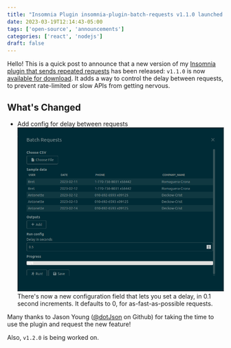 ```yaml
---
title: "Insomnia Plugin insomnia-plugin-batch-requests v1.1.0 launched!"
date: 2023-03-19T12:14:43-05:00
tags: ['open-source', 'announcements']
categories: ['react', 'nodejs']
draft: false
---
```


Hello! This is a quick post to announce that a new version of my [Insomnia plugin that sends repeated requests](https://github.com/jreyesr/insomnia-plugin-batch-requests) has been released: `v1.1.0` is now [available for download](https://github.com/jreyesr/insomnia-plugin-batch-requests/releases/tag/v1.1.0). It adds a way to control the delay between requests, to prevent rate-limited or slow APIs from getting nervous.

<!--more-->

## What's Changed

- Add config for delay between requests
  ![image-20230319122844523](./images/new-feature.png)
  There's now a new configuration field that lets you set a delay, in 0.1 second increments. It defaults to 0, for as-fast-as-possible requests.

Many thanks to Jason Young ([@dotJson](https://github.com/dotJson) on Github) for taking the time to use the plugin and request the new feature!

Also, `v1.2.0` is being worked on.
